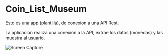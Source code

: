 # Coin_List_Museum

Esto es una app (plantilla), de conexion a una API Rest.

La aplicación realiza una conexion a la API, extrae los datos (monedas) y las muestra al usuario.

![Screen Capture](https://master.render.es/dedalo/media/image/original/6000/rsc29_rsc170_6065.jpg)
